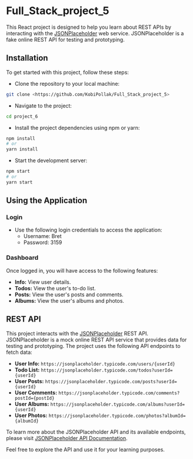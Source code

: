 # Full_Stack_project_5

This React project is designed to help you learn about REST APIs by interacting with the [JSONPlaceholder](https://jsonplaceholder.typicode.com/) web service. JSONPlaceholder is a fake online REST API for testing and prototyping.

## Installation

To get started with this project, follow these steps:

- Clone the repository to your local machine:

```bash
git clone <https://github.com/KobiPollak/Full_Stack_project_5>
```
- Navigate to the project:
```bash
cd project_6
```
- Install the project dependencies using npm or yarn:
```bash
npm install
# or
yarn install
```
- Start the development server:
```bash
npm start
# or
yarn start
```
## Using the Application

### Login

- Use the following login credentials to access the application:
  - Username: Bret
  - Password: 3159

### Dashboard

Once logged in, you will have access to the following features:

- **Info:** View user details.
- **Todos:** View the user's to-do list.
- **Posts:** View the user's posts and comments.
- **Albums:** View the user's albums and photos.

## REST API

This project interacts with the [JSONPlaceholder](https://jsonplaceholder.typicode.com/) REST API. JSONPlaceholder is a mock online REST API service that provides data for testing and prototyping. The project uses the following API endpoints to fetch data:

- **User Info:** `https://jsonplaceholder.typicode.com/users/{userId}`
- **Todo List:** `https://jsonplaceholder.typicode.com/todos?userId={userId}`
- **User Posts:** `https://jsonplaceholder.typicode.com/posts?userId={userId}`
- **User Comments:** `https://jsonplaceholder.typicode.com/comments?postId={postId}`
- **User Albums:** `https://jsonplaceholder.typicode.com/albums?userId={userId}`
- **User Photos:** `https://jsonplaceholder.typicode.com/photos?albumId={albumId}`

To learn more about the JSONPlaceholder API and its available endpoints, please visit [JSONPlaceholder API Documentation](https://jsonplaceholder.typicode.com/guide).

Feel free to explore the API and use it for your learning purposes.

